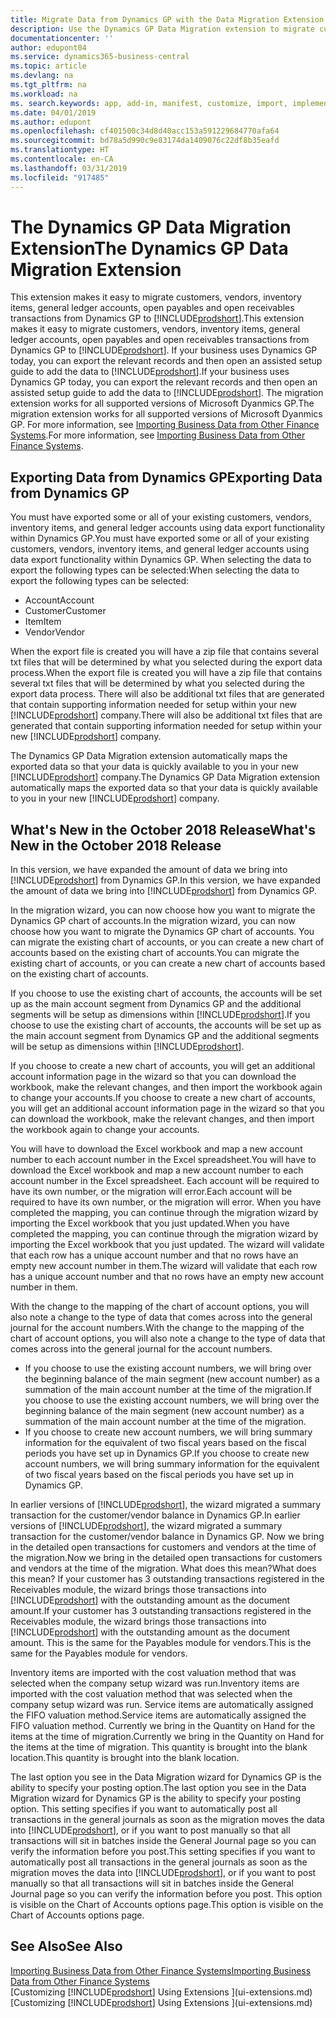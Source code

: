 ```yaml
---
title: Migrate Data from Dynamics GP with the Data Migration Extension | Microsoft Docs
description: Use the Dynamics GP Data Migration extension to migrate customers, vendors, inventory items, general ledger accounts, open payables and open receivables transactions from Dynamics GP to Business Central .
documentationcenter: ''
author: edupont04
ms.service: dynamics365-business-central
ms.topic: article
ms.devlang: na
ms.tgt_pltfrm: na
ms.workload: na
ms. search.keywords: app, add-in, manifest, customize, import, implement
ms.date: 04/01/2019
ms.author: edupont
ms.openlocfilehash: cf401500c34d8d40acc153a591229684770afa64
ms.sourcegitcommit: bd78a5d990c9e83174da1409076c22df8b35eafd
ms.translationtype: HT
ms.contentlocale: en-CA
ms.lasthandoff: 03/31/2019
ms.locfileid: "917485"
---
```

# <a name="the-dynamics-gp-data-migration-extension"></a><span data-ttu-id="9fb58-103">The Dynamics GP Data Migration Extension</span><span class="sxs-lookup"><span data-stu-id="9fb58-103">The Dynamics GP Data Migration Extension</span></span> 
<span data-ttu-id="9fb58-104">This extension makes it easy to migrate customers, vendors, inventory items, general ledger accounts, open payables and open receivables transactions from Dynamics GP to [!INCLUDE[prodshort](includes/prodshort.md)].</span><span class="sxs-lookup"><span data-stu-id="9fb58-104">This extension makes it easy to migrate customers, vendors, inventory items, general ledger accounts, open payables and open receivables transactions from Dynamics GP to [!INCLUDE[prodshort](includes/prodshort.md)].</span></span> <span data-ttu-id="9fb58-105">If your business uses Dynamics GP today, you can export the relevant records and then open an assisted setup guide to add the data to [!INCLUDE[prodshort](includes/prodshort.md)].</span><span class="sxs-lookup"><span data-stu-id="9fb58-105">If your business uses Dynamics GP today, you can export the relevant records and then open an assisted setup guide to add the data to [!INCLUDE[prodshort](includes/prodshort.md)].</span></span> <span data-ttu-id="9fb58-106">The migration extension works for all supported versions of Microsoft Dyanmics GP.</span><span class="sxs-lookup"><span data-stu-id="9fb58-106">The migration extension works for all supported versions of Microsoft Dyanmics GP.</span></span> <span data-ttu-id="9fb58-107">For more information, see [Importing Business Data from Other Finance Systems](across-import-data-configuration-packages.md).</span><span class="sxs-lookup"><span data-stu-id="9fb58-107">For more information, see [Importing Business Data from Other Finance Systems](across-import-data-configuration-packages.md).</span></span>

## <a name="exporting-data-from-dynamics-gp"></a><span data-ttu-id="9fb58-108">Exporting Data from Dynamics GP</span><span class="sxs-lookup"><span data-stu-id="9fb58-108">Exporting Data from Dynamics GP</span></span>
<span data-ttu-id="9fb58-109">You must have exported some or all of your existing customers, vendors, inventory items, and general ledger accounts using data export functionality within Dynamics GP.</span><span class="sxs-lookup"><span data-stu-id="9fb58-109">You must have exported some or all of your existing customers, vendors, inventory items, and general ledger accounts using data export functionality within Dynamics GP.</span></span> <span data-ttu-id="9fb58-110">When selecting the data to export the following types can be selected:</span><span class="sxs-lookup"><span data-stu-id="9fb58-110">When selecting the data to export the following types can be selected:</span></span>

* <span data-ttu-id="9fb58-111">Account</span><span class="sxs-lookup"><span data-stu-id="9fb58-111">Account</span></span>  
* <span data-ttu-id="9fb58-112">Customer</span><span class="sxs-lookup"><span data-stu-id="9fb58-112">Customer</span></span>  
* <span data-ttu-id="9fb58-113">Item</span><span class="sxs-lookup"><span data-stu-id="9fb58-113">Item</span></span>  
* <span data-ttu-id="9fb58-114">Vendor</span><span class="sxs-lookup"><span data-stu-id="9fb58-114">Vendor</span></span>  

<span data-ttu-id="9fb58-115">When the export file is created you will have a zip file that contains several txt files that will be determined by what you selected during the export data process.</span><span class="sxs-lookup"><span data-stu-id="9fb58-115">When the export file is created you will have a zip file that contains several txt files that will be determined by what you selected during the export data process.</span></span>  <span data-ttu-id="9fb58-116">There will also be additional txt files that are generated that contain supporting information needed for setup within your new [!INCLUDE[prodshort](includes/prodshort.md)] company.</span><span class="sxs-lookup"><span data-stu-id="9fb58-116">There will also be additional txt files that are generated that contain supporting information needed for setup within your new [!INCLUDE[prodshort](includes/prodshort.md)] company.</span></span>

<span data-ttu-id="9fb58-117">The Dynamics GP Data Migration extension automatically maps the exported data so that your data is quickly available to you in your new [!INCLUDE[prodshort](includes/prodshort.md)] company.</span><span class="sxs-lookup"><span data-stu-id="9fb58-117">The Dynamics GP Data Migration extension automatically maps the exported data so that your data is quickly available to you in your new [!INCLUDE[prodshort](includes/prodshort.md)] company.</span></span>

## <a name="whats-new-in-the-october-2018-release"></a><span data-ttu-id="9fb58-118">What's New in the October 2018 Release</span><span class="sxs-lookup"><span data-stu-id="9fb58-118">What's New in the October 2018 Release</span></span>

<span data-ttu-id="9fb58-119">In this version, we have expanded the amount of data we bring into [!INCLUDE[prodshort](includes/prodshort.md)] from Dynamics GP.</span><span class="sxs-lookup"><span data-stu-id="9fb58-119">In this version, we have expanded the amount of data we bring into [!INCLUDE[prodshort](includes/prodshort.md)] from Dynamics GP.</span></span>

<span data-ttu-id="9fb58-120">In the migration wizard, you can now choose how you want to migrate the Dynamics GP chart of accounts.</span><span class="sxs-lookup"><span data-stu-id="9fb58-120">In the migration wizard, you can now choose how you want to migrate the Dynamics GP chart of accounts.</span></span> <span data-ttu-id="9fb58-121">You can migrate the existing chart of accounts, or you can create a new chart of accounts based on the existing chart of accounts.</span><span class="sxs-lookup"><span data-stu-id="9fb58-121">You can migrate the existing chart of accounts, or you can create a new chart of accounts based on the existing chart of accounts.</span></span>  

<span data-ttu-id="9fb58-122">If you choose to use the existing chart of accounts, the accounts will be set up as the main account segment from Dynamics GP and the additional segments will be setup as dimensions within [!INCLUDE[prodshort](includes/prodshort.md)].</span><span class="sxs-lookup"><span data-stu-id="9fb58-122">If you choose to use the existing chart of accounts, the accounts will be set up as the main account segment from Dynamics GP and the additional segments will be setup as dimensions within [!INCLUDE[prodshort](includes/prodshort.md)].</span></span>  

<span data-ttu-id="9fb58-123">If you choose to create a new chart of accounts, you will get an additional account information page in the wizard so that you can download the workbook, make the relevant changes, and then import the workbook again to change your accounts.</span><span class="sxs-lookup"><span data-stu-id="9fb58-123">If you choose to create a new chart of accounts, you will get an additional account information page in the wizard so that you can download the workbook, make the relevant changes, and then import the workbook again to change your accounts.</span></span>  

<span data-ttu-id="9fb58-124">You will have to download the Excel workbook and map a new account number to each account number in the Excel spreadsheet.</span><span class="sxs-lookup"><span data-stu-id="9fb58-124">You will have to download the Excel workbook and map a new account number to each account number in the Excel spreadsheet.</span></span> <span data-ttu-id="9fb58-125">Each account will be required to have its own number, or the migration will error.</span><span class="sxs-lookup"><span data-stu-id="9fb58-125">Each account will be required to have its own number, or the migration will error.</span></span> <span data-ttu-id="9fb58-126">When you have completed the mapping, you can continue through the migration wizard by importing the Excel workbook that you just updated.</span><span class="sxs-lookup"><span data-stu-id="9fb58-126">When you have completed the mapping, you can continue through the migration wizard by importing the Excel workbook that you just updated.</span></span> <span data-ttu-id="9fb58-127">The wizard will validate that each row has a unique account number and that no rows have an empty new account number in them.</span><span class="sxs-lookup"><span data-stu-id="9fb58-127">The wizard will validate that each row has a unique account number and that no rows have an empty new account number in them.</span></span>  

<span data-ttu-id="9fb58-128">With the change to the mapping of the chart of account options, you will also note a change to the type of data that comes across into the general journal for the account numbers.</span><span class="sxs-lookup"><span data-stu-id="9fb58-128">With the change to the mapping of the chart of account options, you will also note a change to the type of data that comes across into the general journal for the account numbers.</span></span>  

- <span data-ttu-id="9fb58-129">If you choose to use the existing account numbers, we will bring over the beginning balance of the main segment (new account number) as a summation of the main account number at the time of the migration.</span><span class="sxs-lookup"><span data-stu-id="9fb58-129">If you choose to use the existing account numbers, we will bring over the beginning balance of the main segment (new account number) as a summation of the main account number at the time of the migration.</span></span>  
- <span data-ttu-id="9fb58-130">If you choose to create new account numbers, we will bring summary information for the equivalent of two fiscal years based on the fiscal periods you have set up in Dynamics GP.</span><span class="sxs-lookup"><span data-stu-id="9fb58-130">If you choose to create new account numbers, we will bring summary information for the equivalent of two fiscal years based on the fiscal periods you have set up in Dynamics GP.</span></span>

<span data-ttu-id="9fb58-131">In earlier versions of [!INCLUDE[prodshort](includes/prodshort.md)], the wizard migrated a summary transaction for the customer/vendor balance in Dynamics GP.</span><span class="sxs-lookup"><span data-stu-id="9fb58-131">In earlier versions of [!INCLUDE[prodshort](includes/prodshort.md)], the wizard migrated a summary transaction for the customer/vendor balance in Dynamics GP.</span></span> <span data-ttu-id="9fb58-132">Now we bring in the detailed open transactions for customers and vendors at the time of the migration.</span><span class="sxs-lookup"><span data-stu-id="9fb58-132">Now we bring in the detailed open transactions for customers and vendors at the time of the migration.</span></span> <span data-ttu-id="9fb58-133">What does this mean?</span><span class="sxs-lookup"><span data-stu-id="9fb58-133">What does this mean?</span></span> <span data-ttu-id="9fb58-134">If your customer has 3 outstanding transactions registered in the Receivables module, the wizard brings those transactions into [!INCLUDE[prodshort](includes/prodshort.md)] with the outstanding amount as the document amount.</span><span class="sxs-lookup"><span data-stu-id="9fb58-134">If your customer has 3 outstanding transactions registered in the Receivables module, the wizard brings those transactions into [!INCLUDE[prodshort](includes/prodshort.md)] with the outstanding amount as the document amount.</span></span> <span data-ttu-id="9fb58-135">This is the same for the Payables module for vendors.</span><span class="sxs-lookup"><span data-stu-id="9fb58-135">This is the same for the Payables module for vendors.</span></span>  

<span data-ttu-id="9fb58-136">Inventory items are imported with the cost valuation method that was selected when the company setup wizard was run.</span><span class="sxs-lookup"><span data-stu-id="9fb58-136">Inventory items are imported with the cost valuation method that was selected when the company setup wizard was run.</span></span> <span data-ttu-id="9fb58-137">Service items are automatically assigned the FIFO valuation method.</span><span class="sxs-lookup"><span data-stu-id="9fb58-137">Service items are automatically assigned the FIFO valuation method.</span></span> <span data-ttu-id="9fb58-138">Currently we bring in the Quantity on Hand for the items at the time of migration.</span><span class="sxs-lookup"><span data-stu-id="9fb58-138">Currently we bring in the Quantity on Hand for the items at the time of migration.</span></span>  <span data-ttu-id="9fb58-139">This quantity is brought into the blank location.</span><span class="sxs-lookup"><span data-stu-id="9fb58-139">This quantity is brought into the blank location.</span></span>  

<span data-ttu-id="9fb58-140">The last option you see in the Data Migration wizard for Dynamics GP is the ability to specify your posting option.</span><span class="sxs-lookup"><span data-stu-id="9fb58-140">The last option you see in the Data Migration wizard for Dynamics GP is the ability to specify your posting option.</span></span> <span data-ttu-id="9fb58-141">This setting specifies if you want to automatically post all transactions in the general journals as soon as the migration moves the data into [!INCLUDE[prodshort](includes/prodshort.md)], or if you want to post manually so that all transactions will sit in batches inside the General Journal page so you can verify the information before you post.</span><span class="sxs-lookup"><span data-stu-id="9fb58-141">This setting specifies if you want to automatically post all transactions in the general journals as soon as the migration moves the data into [!INCLUDE[prodshort](includes/prodshort.md)], or if you want to post manually so that all transactions will sit in batches inside the General Journal page so you can verify the information before you post.</span></span> <span data-ttu-id="9fb58-142">This option is visible on the Chart of Accounts options page.</span><span class="sxs-lookup"><span data-stu-id="9fb58-142">This option is visible on the Chart of Accounts options page.</span></span>


## <a name="see-also"></a><span data-ttu-id="9fb58-143">See Also</span><span class="sxs-lookup"><span data-stu-id="9fb58-143">See Also</span></span>
[<span data-ttu-id="9fb58-144">Importing Business Data from Other Finance Systems</span><span class="sxs-lookup"><span data-stu-id="9fb58-144">Importing Business Data from Other Finance Systems</span></span>](across-import-data-configuration-packages.md)  
<span data-ttu-id="9fb58-145">[Customizing [!INCLUDE[prodshort](includes/prodshort.md)] Using Extensions ](ui-extensions.md)</span><span class="sxs-lookup"><span data-stu-id="9fb58-145">[Customizing [!INCLUDE[prodshort](includes/prodshort.md)] Using Extensions ](ui-extensions.md)</span></span>  
